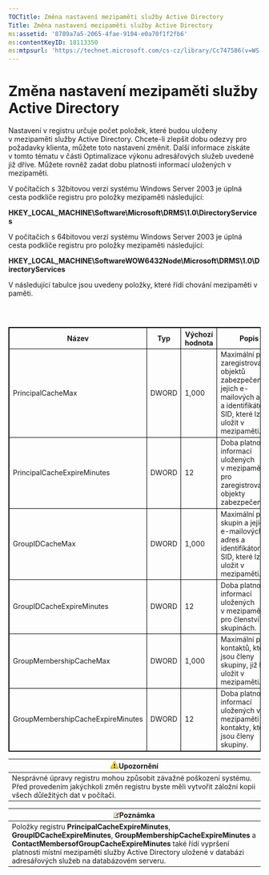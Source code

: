 ```yaml
---
TOCTitle: Změna nastavení mezipaměti služby Active Directory
Title: Změna nastavení mezipaměti služby Active Directory
ms:assetid: '8789a7a5-2065-4fae-9104-e0a70f1f2fb6'
ms:contentKeyID: 18113350
ms:mtpsurl: 'https://technet.microsoft.com/cs-cz/library/Cc747586(v=WS.10)'
---
```


Změna nastavení mezipaměti služby Active Directory
==================================================

Nastavení v registru určuje počet položek, které budou uloženy v mezipaměti služby Active Directory. Chcete-li zlepšit dobu odezvy pro požadavky klienta, můžete toto nastavení změnit. Další informace získáte v tomto tématu v části Optimalizace výkonu adresářových služeb uvedené již dříve. Můžete rovněž zadat dobu platnosti informací uložených v mezipaměti.

V počítačích s 32bitovou verzí systému Windows Server 2003 je úplná cesta podklíče registru pro položky mezipaměti následující:

**HKEY\_LOCAL\_MACHINE\\Software\\Microsoft\\DRMS\\1.0\\DirectoryServices**

V počítačích s 64bitovou verzí systému Windows Server 2003 je úplná cesta podklíče registru pro položky mezipaměti následující:

**HKEY\_LOCAL\_MACHINE\\SoftwareWOW6432Node\\Microsoft\\DRMS\\1.0\\DirectoryServices**

V následující tabulce jsou uvedeny položky, které řídí chování mezipaměti v paměti.

###  

 
<table style="border:1px solid black;">
<colgroup>
<col width="25%" />
<col width="25%" />
<col width="25%" />
<col width="25%" />
</colgroup>
<thead>
<tr class="header">
<th style="border:1px solid black;" >Název</th>
<th style="border:1px solid black;" >Typ</th>
<th style="border:1px solid black;" >Výchozí hodnota</th>
<th style="border:1px solid black;" >Popis</th>
</tr>
</thead>
<tbody>
<tr class="odd">
<td style="border:1px solid black;">PrincipalCacheMax</td>
<td style="border:1px solid black;">DWORD</td>
<td style="border:1px solid black;">1,000</td>
<td style="border:1px solid black;">Maximální počet zaregistrovaných objektů zabezpečení a jejich e-mailových adres a identifikátorů SID, které lze uložit v mezipaměti.</td>
</tr>
<tr class="even">
<td style="border:1px solid black;">PrincipalCacheExpireMinutes</td>
<td style="border:1px solid black;">DWORD</td>
<td style="border:1px solid black;">12</td>
<td style="border:1px solid black;">Doba platnosti informací uložených v mezipaměti pro zaregistrované objekty zabezpečení.</td>
</tr>
<tr class="odd">
<td style="border:1px solid black;">GroupIDCacheMax</td>
<td style="border:1px solid black;">DWORD</td>
<td style="border:1px solid black;">1,000</td>
<td style="border:1px solid black;">Maximální počet skupin a jejich e-mailových adres a identifikátorů SID, které lze uložit v mezipaměti.</td>
</tr>
<tr class="even">
<td style="border:1px solid black;">GroupIDCacheExpireMinutes</td>
<td style="border:1px solid black;">DWORD</td>
<td style="border:1px solid black;">12</td>
<td style="border:1px solid black;">Doba platnosti informací uložených v mezipaměti pro členství ve skupinách.</td>
</tr>
<tr class="odd">
<td style="border:1px solid black;">GroupMembershipCacheMax</td>
<td style="border:1px solid black;">DWORD</td>
<td style="border:1px solid black;">1,000</td>
<td style="border:1px solid black;">Maximální počet kontaktů, které jsou členy skupiny, již lze uložit v mezipaměti.</td>
</tr>
<tr class="even">
<td style="border:1px solid black;">GroupMembershipCacheExpireMinutes</td>
<td style="border:1px solid black;">DWORD</td>
<td style="border:1px solid black;">12</td>
<td style="border:1px solid black;">Doba platnosti informací uložených v mezipaměti pro kontakty, které jsou členy skupiny.</td>
</tr>
</tbody>
</table>
  
| ![](images/Cc747586.Caution(WS.10).gif)Upozornění                                                                                                  |  
|---------------------------------------------------------------------------------------------------------------------------------------------------------------------------------|  
| Nesprávné úpravy registru mohou způsobit závažné poškození systému. Před provedením jakýchkoli změn registru byste měli vytvořit záložní kopii všech důležitých dat v počítači. |
  
| ![](images/Cc747586.note(WS.10).gif)Poznámka                                                                                                                                                                                                                                  |  
|------------------------------------------------------------------------------------------------------------------------------------------------------------------------------------------------------------------------------------------------------------------------------------------------------------|  
| Položky registru **PrincipalCacheExpireMinutes**, **GroupIDCacheExpireMinutes**, **GroupMembershipCacheExpireMinutes** a **ContactMembersofGroupCacheExpireMinutes** také řídí vypršení platnosti místní mezipaměti služby Active Directory uložené v databázi adresářových služeb na databázovém serveru. |

